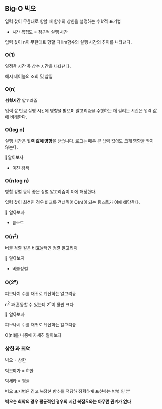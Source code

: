 ## Big-O 빅오

입력 값이 무한대로 향할 때 함수의 상한을 설명하는 수학적 표기법

- 시간 복잡도 = 점근적 실행 시간

입력 값이 n이 무한대로 향할 때 lim함수의 실행 시간의 추이를 나타낸다.

### O(1)

일정한 시간 즉 상수 시간을 나타낸다.

해시 테이블의 조회 및 삽입

### O(n)

**선형시간** 알고리즘

입력 값 만큼 실행 시간에 영향을 받으며 알고리즘을 수행하는 데 걸리는 시간은 입력 값에 비례한다.

### O(log n)

실행 시간은 **입력 값에 영향**을 받습니다. 로그는 매우 큰 입력 값에도 크게 영향을 받지 않는다.

📖알아보자

- 이진 검색

### O(n log n)

병합 정렬 등의 좋은 정렬 알고리즘이 이에 해당한다.

입력 값이 최선인 경우 비교를 건너뛰어 O(n)이 되는 팀소트가 이에 해당한다.

📖 알아보자

- 팀소트

### O(n<sup>2</sup>)

버블 정렬 같은 비효율적인 정렬 알고리즘

📖 알아보자

- 버블정렬

### O(2<sup>n</sup>)

피보나치 수를 재귀로 계산하는 알고리즘

n<sup>2</sup> 과 혼동할 수 있는데 2<sup>n</sup>이 훨씬 크다

📖 알아보자

피보나치 수를 재귀로 계산하는 알고리즘

O(n!)를 나중에 자세히 알아보자

### 상한 과 최악

빅오 = 상한

빅오메가 = 하한

빅세타 = 평균

빅오 표기법은 길고 복잡한 함수를 적당하 정확하게 표현하는 방법 일 뿐

**빅오는 최악의 경우 평균적인 경우의 시간 복잡도와는 아무런 관계가 없다**
